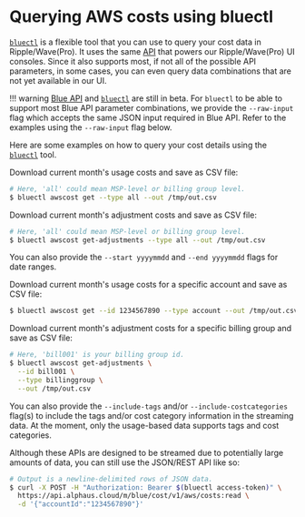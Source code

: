 # Querying AWS costs using bluectl

[`bluectl`](https://alphauslabs.github.io/docs/blueapi/bluectl/) is a flexible tool that you can use to query your cost data in Ripple/Wave(Pro). It uses the same [API](https://alphauslabs.github.io/blueapidocs/) that powers our Ripple/Wave(Pro) UI consoles. Since it also supports most, if not all of the possible API parameters, in some cases, you can even query data combinations that are not yet available in our UI.

!!! warning
    [Blue API](https://alphauslabs.github.io/blueapidocs/) and [`bluectl`](https://alphauslabs.github.io/docs/blueapi/bluectl/) are still in beta. For `bluectl` to be able to support most Blue API parameter combinations, we provide the `--raw-input` flag which accepts the same JSON input required in Blue API. Refer to the examples using the `--raw-input` flag below.

Here are some examples on how to query your cost details using the [`bluectl`](https://alphauslabs.github.io/docs/blueapi/bluectl/) tool.

Download current month's usage costs and save as CSV file:
```sh
# Here, 'all' could mean MSP-level or billing group level.
$ bluectl awscost get --type all --out /tmp/out.csv
```

Download current month's adjustment costs and save as CSV file:
```sh
# Here, 'all' could mean MSP-level or billing group level.
$ bluectl awscost get-adjustments --type all --out /tmp/out.csv
```

You can also provide the `--start yyyymmdd` and `--end yyyymmdd` flags for date ranges.

Download current month's usage costs for a specific account and save as CSV file:
```sh
$ bluectl awscost get --id 1234567890 --type account --out /tmp/out.csv
```

Download current month's adjustment costs for a specific billing group and save as CSV file:
```sh
# Here, 'bill001' is your billing group id.
$ bluectl awscost get-adjustments \
  --id bill001 \
  --type billinggroup \
  --out /tmp/out.csv
```

You can also provide the `--include-tags` and/or `--include-costcategories` flag(s) to include the tags and/or cost category information in the streaming data. At the moment, only the usage-based data supports tags and cost categories.

Although these APIs are designed to be streamed due to potentially large amounts of data, you can still use the JSON/REST API like so:

```sh
# Output is a newline-delimited rows of JSON data.
$ curl -X POST -H "Authorization: Bearer $(bluectl access-token)" \
  https://api.alphaus.cloud/m/blue/cost/v1/aws/costs:read \
  -d '{"accountId":"1234567890"}'
```
